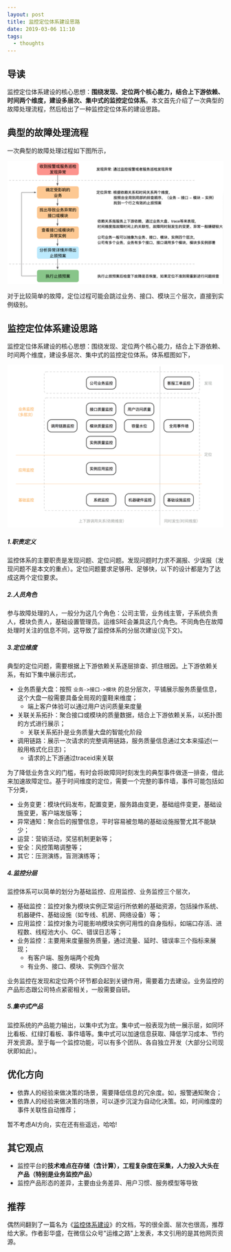 ```yaml
---
layout: post
title: 监控定位体系建设思路
date: 2019-03-06 11:10
tags:
  - thoughts
---
```


## 导读
监控定位体系建设的核心思想：**围绕发现、定位两个核心能力，结合上下游依赖、时间两个维度，建设多层次、集中式的监控定位体系**。本文首先介绍了一次典型的故障处理流程，然后给出了一种监控定位体系的建设思路。


## 典型的故障处理流程
一次典型的故障处理过程如下图所示，

![page.png](https://raw.githubusercontent.com/niean/niean.github.io/master/images/20190306/process.png)

对于比较简单的故障，定位过程可能会跳过业务、接口、模块三个层次，直接到实例级别。


## 监控定位体系建设思路
监控定位体系建设的核心思想：围绕发现、定位两个核心能力，结合上下游依赖、时间两个维度，建设多层次、集中式的监控定位体系。体系框图如下，

![page.png](https://raw.githubusercontent.com/niean/niean.github.io/master/images/20190306/monitor.system.png)

##### 1.职责定义
监控体系的主要职责是发现问题、定位问题。发现问题时力求不漏报、少误报（发现问题不是本文的重点）。定位问题要求足够用、足够快，以下的设计都是为了达成这两个定位要求。

##### 2.人员角色
参与故障处理的人，一般分为这几个角色：公司主管，业务线主管，子系统负责人，模块负责人，基础设置管理员。运维SRE会兼具这几个角色。不同角色在故障处理时关注的信息不同，这导致了监控体系的分层次建设(见下文)。

##### 3.定位维度
典型的定位问题，需要根据上下游依赖关系逐层排查、抓住根因。上下游依赖关系，有如下集中展示形式，

- 业务质量大盘：按照 `业务->接口->模块` 的总分层次，平铺展示服务质量信息，这个大盘一般需要具备全局观的童鞋来维度；
    - 端上客户体验可以通过用户访问质量来度量
- 关联关系拓扑：聚合接口或模块的质量数据，结合上下游依赖关系，以拓扑图的方式进行展示；
    - 关联关系拓扑是业务质量大盘的智能化阶段
- 调用链路：展示一次请求的完整调用链路，服务质量信息通过文本来描述(一般用格式化日志)；
    - 请求的上下游通过traceid来关联

为了降低业务含义的门槛，有时会将故障同时刻发生的典型事件做逐一排查，借此来加速故障定位。基于时间维度的定位，需要一个完整的事件墙，事件可能包括如下分类，

- 业务变更：模块代码发布，配置变更，服务路由变更，基础组件变更，基础设施变更，客户端发版等；
- 异常通知：聚合后的报警信息，平时容易被忽略的基础设施报警尤其不能缺少；
- 运营：营销活动，奖惩机制更新等；
- 安全：风控策略调整等；
- 其它：压测演练，盲测演练等；

##### 4.监控分层
监控体系可以简单的划分为基础监控、应用监控、业务监控三个层次，

- 基础监控：监控对象为模块实例正常运行所依赖的基础资源，包括操作系统、机器硬件、基础设施（如专线、机房、网络设备）等；
- 应用监控：监控对象为可能影响模块实例可用性的自身指标，如端口存活、进程数、线程池大小、GC、错误日志等；
- 业务监控：主要用来度量服务质量，通过流量、延时、错误率三个指标来展现；
    - 有客户端、服务端两个视角
    - 有业务、接口、模块、实例四个层次

业务监控在发现和定位两个环节都会起到关键作用，需要着力去建设。业务监控的产品形态跟公司特点紧密相关，一般需要自研。

##### 5.集中式产品
监控系统的产品能力输出，以集中式为宜。集中式一般表现为统一展示层，如同环比看板、红绿灯看板、事件墙等。集中式可以加速信息获取、降低学习成本、节约开发资源。至于每一个监控功能，可以有多个团队、各自独立开发（大部分公司现状即如此）。


## 优化方向
- 依靠人的经验来做决策的场景，需要降低信息的冗余度。如，报警通知聚合；
- 依靠人的经验来做决策的场景，可以逐步沉淀为自动化决策。如，时间维度的事件关联性自动推荐；

暂不考虑AI方向，实在还有些遥远，哈哈!


## 其它观点
- 监控平台的**技术难点在存储（含计算），工程复杂度在采集，人力投入大头在产品（特别是业务监控产品）**
- 监控产品形态的差异，主要由业务差异、用户习惯、服务模型等导致


## 推荐
偶然间翻到了一篇名为《[监控体系建设](https://www.jianshu.com/p/1f7392af1573)》的文档，写的很全面、层次也很高，推荐给大家。作者彭华盛，在微信公众号"运维之路"上发表，本文引用的是其他网页资源。



